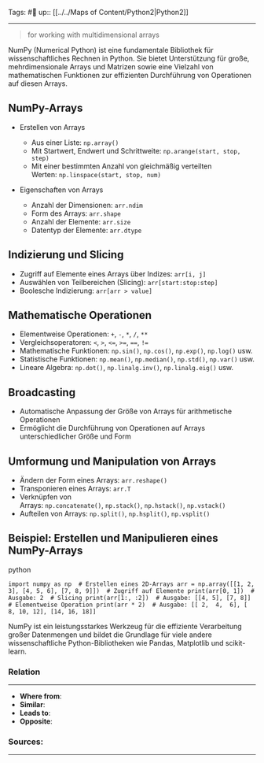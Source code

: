 Tags: #🌱
up:: [[../../Maps of Content/Python2|Python2]]

---
>for working with multidimensional arrays

NumPy (Numerical Python) ist eine fundamentale Bibliothek für wissenschaftliches Rechnen in Python. Sie bietet Unterstützung für große, mehrdimensionale Arrays und Matrizen sowie eine Vielzahl von mathematischen Funktionen zur effizienten Durchführung von Operationen auf diesen Arrays.

## NumPy-Arrays

- Erstellen von Arrays
    
    - Aus einer Liste: `np.array()`
    - Mit Startwert, Endwert und Schrittweite: `np.arange(start, stop, step)`
    - Mit einer bestimmten Anzahl von gleichmäßig verteilten Werten: `np.linspace(start, stop, num)`
    
- Eigenschaften von Arrays
    
    - Anzahl der Dimensionen: `arr.ndim`
    - Form des Arrays: `arr.shape`
    - Anzahl der Elemente: `arr.size`
    - Datentyp der Elemente: `arr.dtype`
    

## Indizierung und Slicing

- Zugriff auf Elemente eines Arrays über Indizes: `arr[i, j]`
- Auswählen von Teilbereichen (Slicing): `arr[start:stop:step]`
- Boolesche Indizierung: `arr[arr > value]`

## Mathematische Operationen

- Elementweise Operationen: `+`, `-`, `*`, `/`, `**`
- Vergleichsoperatoren: `<`, `>`, `<=`, `>=`, `==`, `!=`
- Mathematische Funktionen: `np.sin()`, `np.cos()`, `np.exp()`, `np.log()` usw.
- Statistische Funktionen: `np.mean()`, `np.median()`, `np.std()`, `np.var()` usw.
- Lineare Algebra: `np.dot()`, `np.linalg.inv()`, `np.linalg.eig()` usw.

## Broadcasting

- Automatische Anpassung der Größe von Arrays für arithmetische Operationen
- Ermöglicht die Durchführung von Operationen auf Arrays unterschiedlicher Größe und Form

## Umformung und Manipulation von Arrays

- Ändern der Form eines Arrays: `arr.reshape()`
- Transponieren eines Arrays: `arr.T`
- Verknüpfen von Arrays: `np.concatenate()`, `np.stack()`, `np.hstack()`, `np.vstack()`
- Aufteilen von Arrays: `np.split()`, `np.hsplit()`, `np.vsplit()`

## Beispiel: Erstellen und Manipulieren eines NumPy-Arrays

python

`import numpy as np  # Erstellen eines 2D-Arrays arr = np.array([[1, 2, 3], [4, 5, 6], [7, 8, 9]])  # Zugriff auf Elemente print(arr[0, 1])  # Ausgabe: 2  # Slicing print(arr[1:, :2])  # Ausgabe: [[4, 5], [7, 8]]  # Elementweise Operation print(arr * 2)  # Ausgabe: [[ 2,  4,  6], [ 8, 10, 12], [14, 16, 18]]`

NumPy ist ein leistungsstarkes Werkzeug für die effiziente Verarbeitung großer Datenmengen und bildet die Grundlage für viele andere wissenschaftliche Python-Bibliotheken wie Pandas, Matplotlib und scikit-learn.
### Relation
---
- **Where from**:  
- **Similar**: 
- **Leads to**: 
- **Opposite**: 
### Sources:
---
